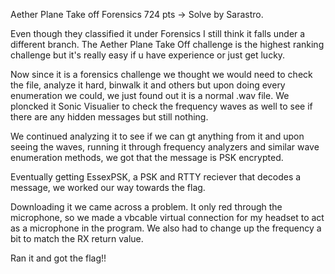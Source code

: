 Aether Plane Take off
Forensics 724 pts -> Solve by Sarastro.

Even though they classified it under Forensics I still think it falls under a different branch. The Aether Plane Take Off challenge is the highest ranking challenge but it's really easy if u have experience or just get lucky.

Now since it is a forensics challenge we thought we would need to check the file, analyze it hard, binwalk it and others but upon doing every enumeration we could, we just found out it is a normal .wav file.
We ploncked it Sonic Visualier to check the frequency waves as well to see if there are any hidden messages but still nothing. 

We continued analyzing it to see if we can gt anything from it and upon seeing the waves, running it through frequency analyzers and similar wave enumeration methods, we got that the message is PSK encrypted.

Eventually getting EssexPSK, a PSK and RTTY reciever that decodes a message, we worked our way towards the flag.

Downloading it we came across a problem. It only red through the microphone, so we made a vbcable virtual connection for my headset to act as a microphone in the program. We also had to change up the frequency a bit to match the RX return value.

Ran it and got the flag!!
